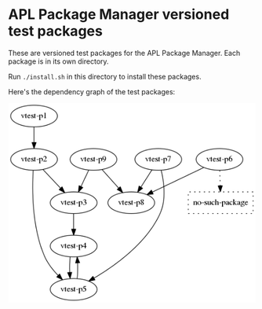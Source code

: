 APL Package Manager versioned test packages
===========================================

These are versioned test packages for the APL Package Manager. Each
package is in its own directory.

Run `./install.sh` in this directory to install these packages.

Here's the dependency graph of the test packages:

![dependency graph](depends.png "Dependencies")
